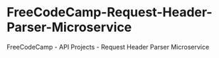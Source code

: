 # FreeCodeCamp-Request-Header-Parser-Microservice
FreeCodeCamp - API Projects - Request Header Parser Microservice
